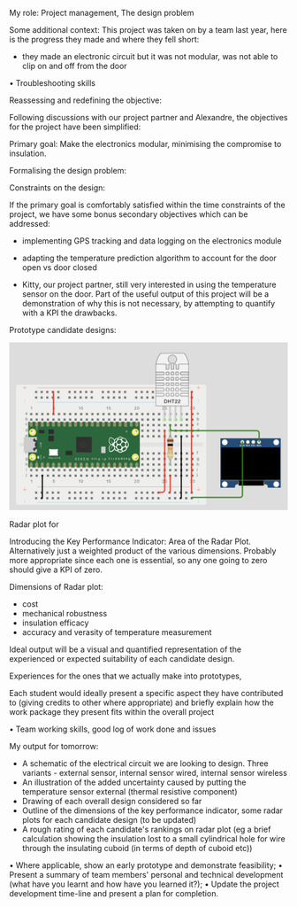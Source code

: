 My role: Project management, The design problem

Some additional context:
This project was taken on by a team last year, here is the progress they made and where they fell short:

- they made an electronic circuit but it was not modular, was not able to clip on and off from the door


• Troubleshooting skills 


Reassessing and redefining the objective:

Following discussions with our project partner and Alexandre, the objectives for the project have been simplified:

Primary goal: Make the electronics modular, minimising the compromise to insulation.

Formalising the design problem:



Constraints on the design:




If the primary goal is comfortably satisfied within the time constraints of the project, we have some bonus secondary objectives which can be addressed:
- implementing GPS tracking and data logging on the electronics module
- adapting the temperature prediction algorithm to account for the door open vs door closed

- Kitty, our project partner, still very interested in using the temperature sensor on the door. Part of the useful output of this project will be a demonstration of why this is not necessary, by attempting to quantify with a KPI the drawbacks. 

Prototype candidate designs:

<picture>
<img alt="Circuit Diagram" src="interim/Screenshot 2024-05-26 at 15.01.22.png">
</picture>

Radar plot for 


Introducing the Key Performance Indicator: Area of the Radar Plot. Alternatively just a weighted product of the various dimensions. Probably more appropriate since each one is essential, so any one going to zero should give a KPI of zero. 

Dimensions of Radar plot:
- cost
- mechanical robustness
- insulation efficacy
- accuracy and verasity of temperature measurement

Ideal output will be a visual and quantified representation of the experienced or expected suitability of each candidate design.

Experiences for the ones that we actually make into prototypes, 


Each student would ideally present a specific aspect they have contributed to (giving credits to other where appropriate) and briefly explain how the work package they present fits within the overall project

• Team working skills, good log of work done and issues



My output for tomorrow:
- A schematic of the electrical circuit we are looking to design. Three variants - external sensor, internal sensor wired, internal sensor wireless
- An illustration of the added uncertainty caused by putting the temperature sensor external (thermal resistive component)
- Drawing of each overall design considered so far
- Outline of the dimensions of the key performance indicator, some radar plots for each candidate design (to be updated)
- A rough rating of each candidate's rankings on radar plot
(eg a brief calculation showing the insulation lost to a small cylindrical hole for wire through the insulating cuboid 
(in terms of depth of cuboid etc))




• Where applicable, show an early prototype and demonstrate feasibility;
• Present a summary of team members' personal and technical development (what have you learnt and how have you learned it?);
• Update the project development time-line and present a plan for completion.
